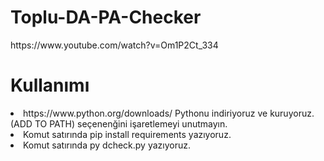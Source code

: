 <h1>Toplu-DA-PA-Checker</h1>
https://www.youtube.com/watch?v=Om1P2Ct_334
<h1>Kullanımı</h1>
<div class="p">
<li>https://www.python.org/downloads/ Pythonu indiriyoruz ve kuruyoruz. (ADD TO PATH) seçenenğini işaretlemeyi unutmayın.</li>
<li>Komut satırında pip install requirements yazıyoruz.</li>
<li>Komut satırında py dcheck.py yazıyoruz.</li>
</div>
